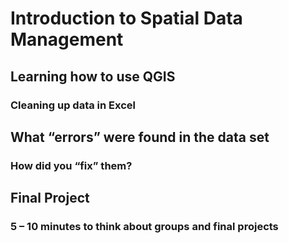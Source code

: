 # Introduction to Spatial Data Management

## Learning how to use QGIS

### Cleaning up data in Excel

## What “errors” were found in the data set

### How did you “fix” them?

## Final Project

### 5 – 10 minutes to think about groups and final projects
